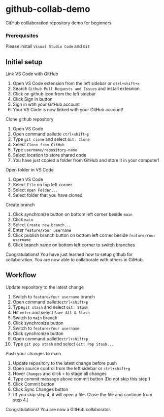 # github-collab-demo

GitHub colllaboration repository demo for beginners

### Prerequisites

Please install `Visual Studio Code` and `Git`

## Initial setup

Link VS Code with GitHub

<ol>
<li>Open VS Code extension from the left sidebar or <code>ctrl+shift+x</code></li>
<li>Search <code>Github Pull Requests and Issues</code> and install extesnion</li>
<li>Click on github icon from the left sidebar</li>
<li>Click Sign In button</li>
<li>Sign in wtih your GitHub account</li>
<li>Your VS Code is now linked with your GitHub account!</li>
</ol>

Clone github repository

<ol>
<li>Open VS Code</li>
<li>Open command pallette <code>ctrl+shift+p</code></li>
<li>Type <code>git clone</code> and select <code>Git: Clone</code></li>
<li>Select <code>Clone from GitHub</code></li>
<li>Type <code>username/repository-name</code></li>
<li>Select location to store shared code</li>
<li>You have just copied a folder from GitHub and store it in your computer!</li>
</ol>

Open folder in VS Code

<ol>
<li>Open VS Code</li>
<li>Select <code>File</code> on top left corner</li>
<li>Select <code>Open Folder...</code></li>
<li>Select folder that you have cloned</li>
</ol>

Create branch

<ol>
<li>Click synchronize button on bottom left corner beside <code>main</code></li>
<li>Click <code>main</code></li>
<li>Select <code>Create new branch...</code></li>
<li>Enter <code>feature/Your username</code></li>
<li>Click publish branch button on bottom left corner beside <code>feature/Your username</code></li>
<li>Click branch name on bottom left corner to switch branches</li>
</ol>

Congratulations! You have just learned how to setup github for collaboration. You are now able to collaborate with others in GitHub.

## Workflow

Update repository to the latest change

<ol>
<li>Switch to <code>feature/Your username</code> branch</li>
<li>Open command pallette<code>ctrl+shift+p</code></li>
<li>Type<code>git stash</code> and select <code>Git: Stash</code></li>
<li>Hit <code>enter</code> and select <code>Save All & Stash</code></li>
<li>Switch to <code>main</code> branch</li>
<li>Click synchronize button</li>
<li>Switch to <code>feature/Your username</code></li>
<li>Click synchronize button</li>
<li>Open command pallette<code>ctrl+shift+p</code></li>
<li>Type <code>git pop stash</code> and select <code>Git: Pop Stash...</code></li>
</ol>

Push your changes to main

<ol>
<li>Update repository to the latest change before push</li>
<li>Open source control from the left sidebar or <code>ctrl+shift+g</code></li>
<li>Hover <code>Changes</code> and click <code>+</code> to stage all changes</li>
<li>Type commit message above commit button (Do not skip this step!)<code></code></li>
<li>Click Commit button</li>
<li>Click Sync Changes button</li>
<li>(If you skip step 4, it will open a file. Close the file and continue from step 4.)</li>
</ol>

Congratulations! You are now a GitHub collaborator.
